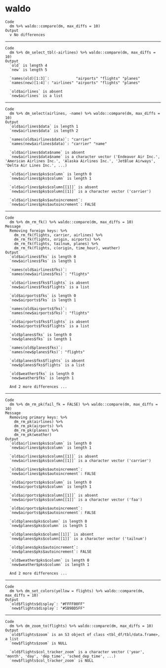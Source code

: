 # waldo

    Code
      dm %>% waldo::compare(dm, max_diffs = 10)
    Output
      v No differences

---

    Code
      dm %>% dm_select_tbl(-airlines) %>% waldo::compare(dm, max_diffs = 10)
    Output
      `old` is length 4
      `new` is length 5
      
      `names(old)[1:3]`:            "airports" "flights" "planes"
      `names(new)[1:4]`: "airlines" "airports" "flights" "planes"
      
      `old$airlines` is absent
      `new$airlines` is a list

---

    Code
      dm %>% dm_select(airlines, -name) %>% waldo::compare(dm, max_diffs = 10)
    Output
      `old$airlines$data` is length 1
      `new$airlines$data` is length 2
      
      `names(old$airlines$data)`: "carrier"       
      `names(new$airlines$data)`: "carrier" "name"
      
      `old$airlines$data$name` is absent
      `new$airlines$data$name` is a character vector ('Endeavor Air Inc.', 'American Airlines Inc.', 'Alaska Airlines Inc.', 'JetBlue Airways', 'Delta Air Lines Inc.', ...)
      
      `old$airlines$pks$column` is length 0
      `new$airlines$pks$column` is length 1
      
      `old$airlines$pks$column[[1]]` is absent
      `new$airlines$pks$column[[1]]` is a character vector ('carrier')
      
      `old$airlines$pks$autoincrement`:      
      `new$airlines$pks$autoincrement`: FALSE

---

    Code
      dm %>% dm_rm_fk() %>% waldo::compare(dm, max_diffs = 10)
    Message
      Removing foreign keys: %>%
        dm_rm_fk(flights, carrier, airlines) %>%
        dm_rm_fk(flights, origin, airports) %>%
        dm_rm_fk(flights, tailnum, planes) %>%
        dm_rm_fk(flights, c(origin, time_hour), weather)
    Output
      `old$airlines$fks` is length 0
      `new$airlines$fks` is length 1
      
      `names(old$airlines$fks)`:          
      `names(new$airlines$fks)`: "flights"
      
      `old$airlines$fks$flights` is absent
      `new$airlines$fks$flights` is a list
      
      `old$airports$fks` is length 0
      `new$airports$fks` is length 1
      
      `names(old$airports$fks)`:          
      `names(new$airports$fks)`: "flights"
      
      `old$airports$fks$flights` is absent
      `new$airports$fks$flights` is a list
      
      `old$planes$fks` is length 0
      `new$planes$fks` is length 1
      
      `names(old$planes$fks)`:          
      `names(new$planes$fks)`: "flights"
      
      `old$planes$fks$flights` is absent
      `new$planes$fks$flights` is a list
      
      `old$weather$fks` is length 0
      `new$weather$fks` is length 1
      
      And 2 more differences ...

---

    Code
      dm %>% dm_rm_pk(fail_fk = FALSE) %>% waldo::compare(dm, max_diffs = 10)
    Message
      Removing primary keys: %>%
        dm_rm_pk(airlines) %>%
        dm_rm_pk(airports) %>%
        dm_rm_pk(planes) %>%
        dm_rm_pk(weather)
    Output
      `old$airlines$pks$column` is length 0
      `new$airlines$pks$column` is length 1
      
      `old$airlines$pks$column[[1]]` is absent
      `new$airlines$pks$column[[1]]` is a character vector ('carrier')
      
      `old$airlines$pks$autoincrement`:      
      `new$airlines$pks$autoincrement`: FALSE
      
      `old$airports$pks$column` is length 0
      `new$airports$pks$column` is length 1
      
      `old$airports$pks$column[[1]]` is absent
      `new$airports$pks$column[[1]]` is a character vector ('faa')
      
      `old$airports$pks$autoincrement`:      
      `new$airports$pks$autoincrement`: FALSE
      
      `old$planes$pks$column` is length 0
      `new$planes$pks$column` is length 1
      
      `old$planes$pks$column[[1]]` is absent
      `new$planes$pks$column[[1]]` is a character vector ('tailnum')
      
      `old$planes$pks$autoincrement`:      
      `new$planes$pks$autoincrement`: FALSE
      
      `old$weather$pks$column` is length 0
      `new$weather$pks$column` is length 1
      
      And 2 more differences ...

---

    Code
      dm %>% dm_set_colors(yellow = flights) %>% waldo::compare(dm, max_diffs = 10)
    Output
      `old$flights$display`: "#FFFF00FF"
      `new$flights$display`: "#5B9BD5FF"

---

    Code
      dm %>% dm_zoom_to(flights) %>% waldo::compare(dm, max_diffs = 10)
    Output
      `old$flights$zoom` is an S3 object of class <tbl_df/tbl/data.frame>, a list
      `new$flights$zoom` is NULL
      
      `old$flights$col_tracker_zoom` is a character vector ('year', 'month', 'day', 'dep_time', 'sched_dep_time', ...)
      `new$flights$col_tracker_zoom` is NULL

